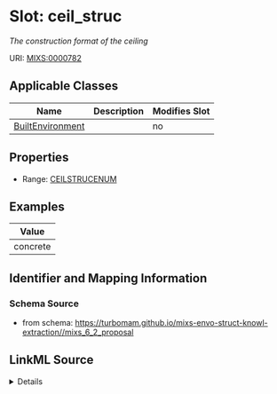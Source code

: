 # Slot: ceil_struc


_The construction format of the ceiling_



URI: [MIXS:0000782](https://w3id.org/mixs/0000782)



<!-- no inheritance hierarchy -->




## Applicable Classes

| Name | Description | Modifies Slot |
| --- | --- | --- |
[BuiltEnvironment](BuiltEnvironment.md) |  |  no  |







## Properties

* Range: [CEILSTRUCENUM](CEILSTRUCENUM.md)






## Examples

| Value |
| --- |
| concrete |

## Identifier and Mapping Information







### Schema Source


* from schema: https://turbomam.github.io/mixs-envo-struct-knowl-extraction//mixs_6_2_proposal




## LinkML Source

<details>
```yaml
name: ceil_struc
description: The construction format of the ceiling
title: ceiling structure
notes:
- ceiling
examples:
- value: concrete
from_schema: https://turbomam.github.io/mixs-envo-struct-knowl-extraction//mixs_6_2_proposal
rank: 1000
slot_uri: MIXS:0000782
multivalued: false
alias: ceil_struc
domain_of:
- BuiltEnvironment
range: CEIL_STRUC_ENUM
required: false
recommended: false

```
</details>